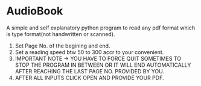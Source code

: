 # AudioBook
A simple and self explanatory python program to read any pdf format which is type format(not handwritten or scanned).
1. Set Page No. of the begining and end.
2. Set a reading speed btw 50 to 300 accr to your convenient.
3. IMPORTANT NOTE -> YOU HAVE TO FORCE QUIT SOMETIMES TO STOP THE PROGRAM IN BETWEEN OR IT WILL END AUTOMATICALLY AFTER REACHING THE LAST PAGE NO. PROVIDED BY YOU.
4. AFTER ALL INPUTS CLICK OPEN AND PROVIDE YOUR PDF.

